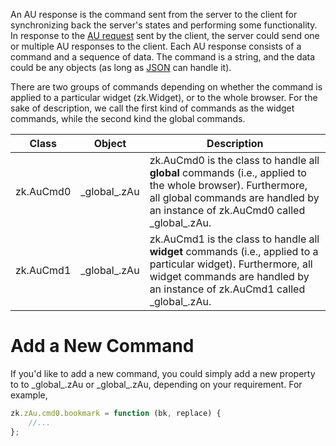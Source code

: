 An AU response is the command sent from the server to the client for
synchronizing back the server's states and performing some
functionality. In response to the [AU request]({{site.baseurl}}/zk_client_side_ref/communication/au_requests)
sent by the client, the server could send one or multiple AU responses
to the client. Each AU response consists of a command and a sequence of
data. The command is a string, and the data could be any objects (as
long as [JSON](http://www.json.org/) can handle it).

There are two groups of commands depending on whether the command is
applied to a particular widget
(<javadoc directory="jsdoc">zk.Widget</javadoc>), or to the whole
browser. For the sake of description, we call the first kind of commands
as the widget commands, while the second kind the global commands.

| Class                                          | Object                                                            | Description                                                                                                                                                                                                                                                                                                                   |
|------------------------------------------------|-------------------------------------------------------------------|-------------------------------------------------------------------------------------------------------------------------------------------------------------------------------------------------------------------------------------------------------------------------------------------------------------------------------|
| <javadoc directory="jsdoc">zk.AuCmd0</javadoc> | <javadoc directory="jsdoc" method="cmd0">\_global\_.zAu</javadoc> | <javadoc directory="jsdoc">zk.AuCmd0</javadoc> is the class to handle all **global** commands (i.e., applied to the whole browser). Furthermore, all global commands are handled by an instance of <javadoc directory="jsdoc">zk.AuCmd0</javadoc> called <javadoc directory="jsdoc" method="cmd0">\_global\_.zAu</javadoc>.   |
| <javadoc directory="jsdoc">zk.AuCmd1</javadoc> | <javadoc directory="jsdoc" method="cmd1">\_global\_.zAu</javadoc> | <javadoc directory="jsdoc">zk.AuCmd1</javadoc> is the class to handle all **widget** commands (i.e., applied to a particular widget). Furthermore, all widget commands are handled by an instance of <javadoc directory="jsdoc">zk.AuCmd1</javadoc> called <javadoc directory="jsdoc" method="cmd1">\_global\_.zAu</javadoc>. |

# Add a New Command

If you'd like to add a new command, you could simply add a new property
to to <javadoc directory="jsdoc" method="cmd0">\_global\_.zAu</javadoc>
or <javadoc directory="jsdoc" method="cmd1">\_global\_.zAu</javadoc>,
depending on your requirement. For example,

```javascript
zk.zAu.cmd0.bookmark = function (bk, replace) {
    //...
};
```



